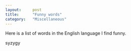 ```yaml
---
layout:     post
title:      "Funny words"
category:   "Miscellaneous"
---
```


Here is a list of words in the English language I find funny.

<!--more-->
syzygy